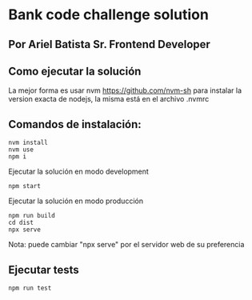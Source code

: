 # Bank code challenge solution

## Por Ariel Batista Sr. Frontend Developer

## Como ejecutar la solución

La mejor forma es usar nvm <a>https://github.com/nvm-sh</a> para instalar la version exacta de nodejs, la misma está en el archivo .nvmrc

## Comandos de instalación:

```
nvm install
nvm use
npm i
```

Ejecutar la solución en modo development

```
npm start
```

Ejecutar la solución en modo producción

```
npm run build
cd dist
npx serve
```

Nota: puede cambiar "npx serve" por el servidor web de su preferencia

## Ejecutar tests

```
npm run test
```

